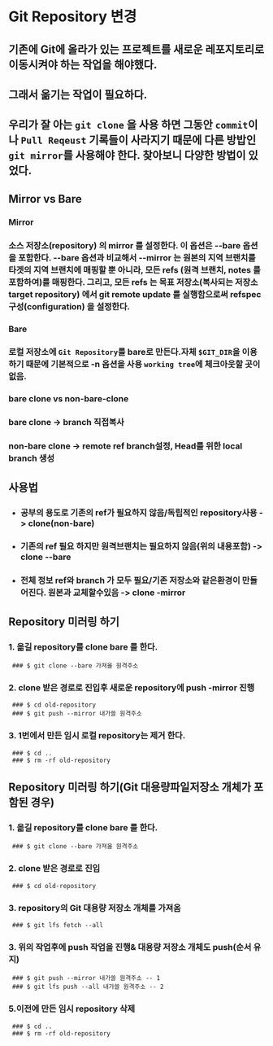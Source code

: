 # Git Repository 변경

## 기존에 Git에 올라가 있는 프로젝트를 새로운 레포지토리로 이동시켜야 하는 작업을 해야했다.
## 그래서 옮기는 작업이 필요하다.
## 우리가 잘 아는 `git clone` 을 사용 하면 그동안 `commit`이나 `Pull Reqeust` 기록들이 사라지기 때문에 다른 방밥인 `git mirror`를 사용해야 한다. 찾아보니 다양한 방법이 있었다.

## __Mirror vs Bare__

### __Mirror__
### 소스 저장소(repository) 의 mirror 를 설정한다. 이 옵션은 --bare 옵션을 포함한다. --bare 옵션과 비교해서 --mirror 는 원본의 지역 브랜치를 타겟의 지역 브랜치에 매핑할 뿐 아니라, 모든 refs (원격 브랜치, notes 를 포함하여)를 매핑한다. 그리고, 모든 refs 는 목표 저장소(복사되는 저장소 target repository) 에서 git remote update 를 실행함으로써 refspec 구성(configuration) 을 설정한다.

### __Bare__
### 로컬 저장소에 `Git Repository`를 bare로 만든다.자체 `$GIT_DIR`을 이용하기 때문에 기본적으로 -n 옵션을 사용 `working tree`에 체크아웃할 곳이 없음.

### bare clone vs non-bare-clone

### bare clone -> branch 직접복사
### non-bare clone -> remote ref branch설정, Head를 위한 local branch 생성

## __사용법__
- ### 공부의 용도로 기존의 ref가 필요하지 않음/독립적인 repository사용 -> clone(non-bare)
- ### 기존의 ref 필요 하지만 원격브랜치는 필요하지 않음(위의 내용포함) -> clone --bare
- ### 전체 정보 ref와 branch 가 모두 필요/기존 저장소와 같은환경이 만들어진다. 원본과 교체할수있음 -> clone -mirror

## __Repository 미러링 하기__

### 1. 옮길 repository를 clone bare 를 한다.
```
 ### $ git clone --bare 가져올 원격주소
```
### 2. clone 받은 경로로 진입후 새로운 repository에 push -mirror 진행
```
 ### $ cd old-repository
 ### $ git push --mirror 내가쓸 원격주소
```
### 3. 1번에서 만든 임시 로컬 repository는 제거 한다.
```
 ### $ cd ..
 ### $ rm -rf old-repository
```

## __Repository 미러링 하기(Git 대용량파일저장소 개체가 포함된 경우)__

### 1. 옮길 repository를 clone bare 를 한다.
```
 ### $ git clone --bare 가져올 원격주소
```
### 2. clone 받은 경로로 진입
```
 ### $ cd old-repository
```
### 3. repository의 Git 대용량 저장소 개체를 가져옴
```
 ### $ git lfs fetch --all
```
### 3. 위의 작업후에 push 작업을 진행& 대용량 저장소 개체도 push(순서 유지)
```
 ### $ git push --mirror 내가쓸 원격주소 -- 1 
 ### $ git lfs push --all 내가쓸 원격주소 -- 2
```
### 5.이전에 만든 임시 repository 삭제
```
 ### $ cd ..
 ### $ rm -rf old-repository
```